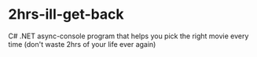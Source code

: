 # 2hrs-ill-get-back
C# .NET async-console program that helps you pick the right movie every time (don't waste 2hrs of your life ever again)
